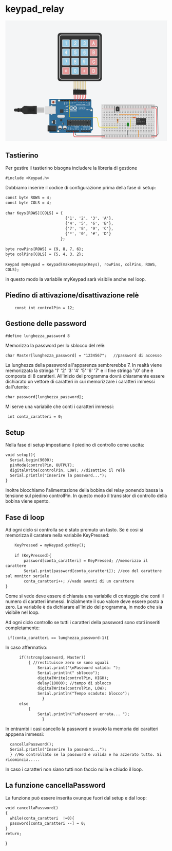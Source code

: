 # keypad_relay

![This is an image](https://github.com/davidedifilippo/keypad_relay/blob/main/keypad_relay.png)

## Tastierino

Per gestire il tastierino bisogna includere la libreria di gestione 

    #include <Keypad.h>
    
Dobbiamo inserire il codice di configurazione prima della fase di setup:

    const byte ROWS = 4;
    const byte COLS = 4;

    char Keys[ROWS][COLS] = {
                              {'1', '2', '3', 'A'},
                              {'4', '5', '6', 'B'},
                              {'7', '8', '9', 'C'},
                              {'*', '0', '#', 'D'}
                            };

    byte rowPins[ROWS] = {9, 8, 7, 6};
    byte colPins[COLS] = {5, 4, 3, 2};

    Keypad myKeypad = Keypad(makeKeymap(Keys), rowPins, colPins, ROWS, COLS);
    
in questo modo la variabile myKeypad sarà visibile anche nel loop.

## Piedino di attivazione/disattivazione relè

        const int controlPin = 12;

## Gestione delle password

    #define lunghezza_password 8

Memorizzo la password per lo sblocco del relè:

    char Master[lunghezza_password] = "1234567";   //password di accesso

La lunghezza della password all'apparenza sembrerebbe 7. In realtà viene memorizzata la stringa '1' '2' '3' '4' '5' '6' '7' e il fine stringa '\0' che è composta di 8 caratteri.
All'inizio del programma dovrà chiaramente essere dichiarato un vettore di caratteri in cui memorizzare i caratteri immessi dall'utente:

    char password[lunghezza_password];

Mi serve una variabile che conti i caratteri immessi:

     int conta_caratteri = 0;

## Setup

Nella fase di setup impostiamo il piedino di controllo come uscita:

    void setup(){
      Serial.begin(9600);
      pinMode(controlPin, OUTPUT);
      digitalWrite(controlPin, LOW); //disattivo il relè
      Serial.println("Inserire la password...");
    }

Inoltre blocchiamo l'alimentazione della bobina del relay ponendo bassa la tensione sul piedino controlPin. In questo modo il transistor di controllo della bobina viene spento.


## Fase di loop 

Ad ogni ciclo si controlla se è stato premuto un tasto. Se è cosi si memorizza il caratere nella variabile KeyPressed:

        KeyPressed = myKeypad.getKey();
        
        if (KeyPressed){
            password[conta_caratteri] = KeyPressed; //memorizzo il carattere 
            Serial.print(password[conta_caratteri]); //eco del carattere sul monitor seriale
            conta_caratteri++; //vado avanti di un carattere 
    }
    

Come si vede deve essere dichiarata una variabile di conteggio che conti il numero di caratteri immessi. Inizialmente il suo valore deve essere posto a zero. La variabile è da dichiarare all'inizio del programma, in modo che sia visibile nel loop.

Ad ogni ciclo controllo se tutti i caratteri della password sono stati inseriti completamente:     
     
     if(conta_caratteri == lunghezza_password-1){

In caso affermativo:

          if(!strcmp(password, Master))
              { //restituisce zero se sono uguali
                  Serial.print("\nPassword valida: ");
                  Serial.println(" sblocco");
                  digitalWrite(controlPin, HIGH);
                  delay(10000); //tempo di sblocco
                  digitalWrite(controlPin, LOW);
                  Serial.println("Tempo scaduto: blocco");
                    }
          else
              {
                  Serial.println("\nPassword errata... ");
                    }
        
In entrambi i casi cancello la password e svuoto la memoria dei caratteri apppena immessi:

      cancellaPassword();
      Serial.println("Inserire la password...");
      } //Ho controllato se la password è valida e ho azzerato tutto. Si ricomincia.....

In caso i caratteri non siano tutti non faccio nulla e chiudo il loop.

## La funzione cancellaPassword
 
La funzione può essere inserita ovunque fuori dal setup e dal loop:


    void cancellaPassword()
    {
      while(conta_caratteri  !=0){
      password[conta_caratteri --] = 0; 
    }
    return;
}



